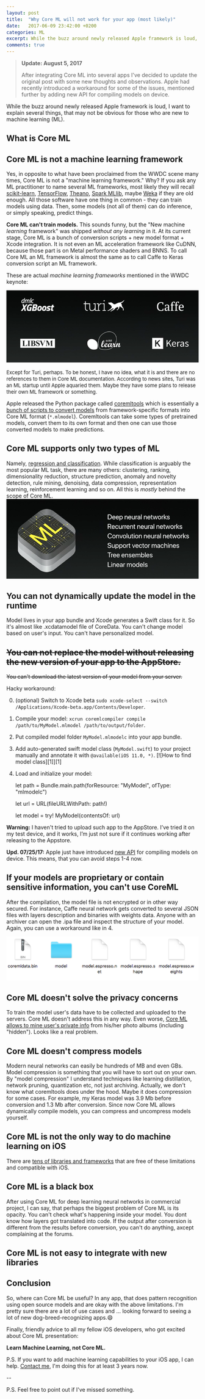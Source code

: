```yaml
---
layout: post
title:  "Why Core ML will not work for your app (most likely)"
date:   2017-06-09 23:42:00 +0200
categories: ML
excerpt: While the buzz around newly released Apple framework is loud, I want to explain several things, that may not be obvious for those who are new to machine learning (ML).
comments: true
---
```


> **Update: August 5, 2017**
> 
> After integrating Core ML into several apps I've decided to update the original post with some new thoughts and observations. Apple had recently introduced a workaround for some of the issues, mentioned further by adding new API for compiling models on device.

While the buzz around newly released Apple framework is loud, I want to explain several things, that may not be obvious for those who are new to machine learning (ML).

## What is Core ML




## Core ML is not a machine learning framework

Yes, in opposite to what have been proclaimed from the WWDC scene many times, Core ML is not a "machine learning framework." Why? If you ask any ML practitioner to name several ML frameworks, most likely they will recall [scikit-learn](http://scikit-learn.org/), [TensorFlow](https://www.tensorflow.org/), [Theano](http://deeplearning.net/software/theano/), [Spark MLlib](https://spark.apache.org/docs/latest/ml-guide.html), maybe [Weka](http://www.cs.waikato.ac.nz/ml/weka/) if they are old enough. All those software have one thing in common - they can train models using data. Then, some models (not all of them) can do inference, or simply speaking, predict things.

**Core ML can't train models.** This sounds funny, but the "New machine *learning* framework" was shipped *without any learning* in it. At its current stage, Core ML is a bunch of conversion scripts + new model format + Xcode integration. It is not even an ML acceleration framework like CuDNN, because those part is on Metal performance shaders and BNNS. To call Core ML an ML framework is almost the same as to call Caffe to Keras conversion script an ML framework.

These are actual *machine learning frameworks* mentioned in the WWDC keynote:

![](/images/to_coreml_or_not/frameworks.png)

<font size="-1"> Except for Turi, perhaps. To be honest, I have no idea, what it is and there are no references to them in Core ML documentation. According to news sites, Turi was an ML startup until Apple aquaried them. Maybe they have some plans to release their own ML framework or something.</font> 

Apple released the Python package called [coremltools](https://pypi.python.org/pypi/coremltools) which is essentially a [bunch of scripts to convert models](https://apple.github.io/coremltools/index.html) from framework-specific formats into Core ML format \(`*.mlmodel`\). Coremltools can take some types of pretrained models, convert them to its own format and then one can use those converted models to make predictions.

## Core ML supports only two types of ML

Namely, [regression and classification](http://pythonhosted.org/coremltools/index.html#conversion-support). While classification is arguably the most popular ML task, there are many others: clustering, ranking, dimensionality reduction, structure prediction, anomaly and novelty detection, rule mining, denoising, data compression, representation learning, reinforcement learning and so on. All this is *mostly* behind the scope of Core ML. 
<br>![](/images/to_coreml_or_not/coreml.png)

## You can not dynamically update the model in the runtime

Model lives in your app bundle and Xcode generates a Swift class for it. So it's almost like .xcdatamodel file of CoreData. You can't change model based on user's input. You can't have personalized model.

## <s>You can not replace the model without releasing the new version of your app to the AppStore.</s> 
 
<s>You can't download the latest version of your model from your server.</s> 

Hacky workaround:

0. (optional) Switch to Xcode beta `sudo xcode-select --switch /Applications/Xcode-beta.app/Contents/Developer`.
1. Compile your model: `xcrun coremlcompiler compile /path/to/MyModel.mlmodel /path/to/output/folder`.
2. Put compiled model folder `MyModel.mlmodelc` into your app bundle.
3. Add auto-generated swift model class (`MyModel.swift`) to your project manually and annotate it with `@available(iOS 11.0, *)`.
[![How to find model class][1]][1]
4. Load and initialize your model:

    let path = Bundle.main.path(forResource: "MyModel", ofType: "mlmodelc")

    let url = URL(fileURLWithPath: path!)

    let model = try! MyModel(contentsOf: url)

**Warning:** I haven't tried to upload such app to the AppStore.
I’ve tried it on my test device, and it works, I’m just not sure if it continues working after releasing to the Appstore.

**Upd. 07/25/17:** Apple just have introduced [new API](https://developer.apple.com/documentation/coreml/mlmodel/2921516-compilemodel) for compiling models on device. This means, that you can avoid steps 1-4 now.

## If your models are proprietary or contain sensitive information, you can't use CoreML

After the compilation, the model file is not encrypted or in other way secured. For instance, Caffe neural network gets converted to several JSON files with layers description and binaries with weights data. Anyone with an archiver can open the .ipa file and inspect the structure of your model. Again, you can use a workaround like in 4.

![](/images/to_coreml_or_not/reverse.png)

## Core ML doesn't solve the privacy concerns

To train the model user's data have to be collected and uploaded to the servers. Core ML doesn't address this in any way. Even worse, [Core ML allows to mine user's private info](https://medium.com/@privacy.no.name/coreml-allows-stealing-your-private-info-6x-faster-than-before-b4f180031c03) from his/her photo albums (including "hidden"). Looks like a real problem.

## Core ML doesn't compress models

Modern neural networks can easily be hundreds of MB and even GBs. Model compression is something that you will have to sort out on your own. By "model compression" I understand techniques like learning distillation, network pruning, quantization etc, not just archiving.
Actually, we don't know what coremltools does under the hood. Maybe it does compression for some cases. For example, my Keras model was 3.9 Mb before conversion and 1.3 Mb after conversion. Since now Core ML allows dynamically compile models, you can compress and uncompress models yourself.

## Core ML is not the only way to do machine learning on iOS

There are [tens of libraries and frameworks](http://alexsosn.github.io/ml/2015/11/05/iOS-ML.html) that are free of these limitations and compatible with iOS.

## Core ML is a black box

After using Core ML for deep learning neural networks in commercial project, I can say, that perhaps the biggest problem of Core ML is its opacity. You can't check what's happening inside your model. You dont know how layers got translated into code. If the output after conversion is different from the results before conversion, you can't do anything, axcept complaining at the forums.

## Core ML is not easy to integrate with new libraries


## Conclusion 

So, where can Core ML be useful? In any app, that does pattern recognition using open source models and are okay with the above limitations. I'm pretty sure there are a lot of use cases and ... looking forward to seeing a lot of new dog-breed-recognizing apps.😄

Finally, friendly advice to all my fellow iOS developers, who got excited about Core ML presentation:

**Learn Machine Learning, not Core ML.**


P.S. If you want to add machine learning capabilities to your iOS app, I can help. [Contact me](), I'm doing this for at least 3 years now.


--

P.S. Feel free to point out if I've missed something.